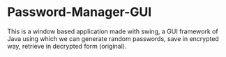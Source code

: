 # Password-Manager-GUI
This is a window based application made with swing, a GUI framework of Java using which we can generate random passwords, save in encrypted way, retrieve in decrypted form (original).
